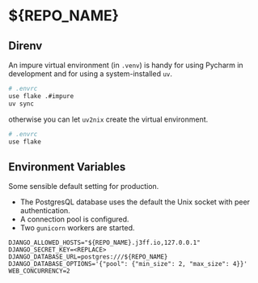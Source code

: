 # ${REPO_NAME}

## Direnv

An impure virtual environment (in `.venv`) is handy for using Pycharm in development and for using a system-installed `uv`.

```bash
# .envrc
use flake .#impure
uv sync
```

otherwise you can let `uv2nix` create the virtual environment.

```bash
# .envrc
use flake
```

## Environment Variables

Some sensible default setting for production.

- The PostgresQL database uses the default the Unix socket with peer authentication.
- A connection pool is configured.
- Two `gunicorn` workers are started.

```shell
DJANGO_ALLOWED_HOSTS="${REPO_NAME}.j3ff.io,127.0.0.1"
DJANGO_SECRET_KEY=<REPLACE>
DJANGO_DATABASE_URL=postgres:///${REPO_NAME}
DJANGO_DATABASE_OPTIONS='{"pool": {"min_size": 2, "max_size": 4}}'
WEB_CONCURRENCY=2
```